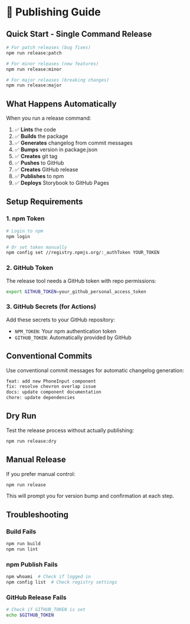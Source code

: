 # 🚀 Publishing Guide

## Quick Start - Single Command Release

```bash
# For patch releases (bug fixes)
npm run release:patch

# For minor releases (new features)
npm run release:minor

# For major releases (breaking changes)
npm run release:major
```

## What Happens Automatically

When you run a release command:

1. ✅ **Lints** the code
2. ✅ **Builds** the package
3. ✅ **Generates** changelog from commit messages
4. ✅ **Bumps** version in package.json
5. ✅ **Creates** git tag
6. ✅ **Pushes** to GitHub
7. ✅ **Creates** GitHub release
8. ✅ **Publishes** to npm
9. ✅ **Deploys** Storybook to GitHub Pages

## Setup Requirements

### 1. npm Token
```bash
# Login to npm
npm login

# Or set token manually
npm config set //registry.npmjs.org/:_authToken YOUR_TOKEN
```

### 2. GitHub Token
The release tool needs a GitHub token with repo permissions:
```bash
export GITHUB_TOKEN=your_github_personal_access_token
```

### 3. GitHub Secrets (for Actions)
Add these secrets to your GitHub repository:
- `NPM_TOKEN`: Your npm authentication token
- `GITHUB_TOKEN`: Automatically provided by GitHub

## Conventional Commits

Use conventional commit messages for automatic changelog generation:

```bash
feat: add new PhoneInput component
fix: resolve chevron overlap issue
docs: update component documentation
chore: update dependencies
```

## Dry Run

Test the release process without actually publishing:

```bash
npm run release:dry
```

## Manual Release

If you prefer manual control:

```bash
npm run release
```

This will prompt you for version bump and confirmation at each step.

## Troubleshooting

### Build Fails
```bash
npm run build
npm run lint
```

### npm Publish Fails
```bash
npm whoami  # Check if logged in
npm config list  # Check registry settings
```

### GitHub Release Fails
```bash
# Check if GITHUB_TOKEN is set
echo $GITHUB_TOKEN
``` 